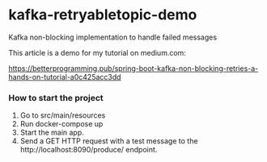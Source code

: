 # kafka-retryabletopic-demo
Kafka non-blocking implementation to handle failed messages

This article is a demo for my tutorial on medium.com:

https://betterprogramming.pub/spring-boot-kafka-non-blocking-retries-a-hands-on-tutorial-a0c425acc3dd

### How to start the project

1. Go to src/main/resources
2. Run docker-compose up
3. Start the main app.
4. Send a GET HTTP request with a test message to the http://localhost:8090/produce/ endpoint.

